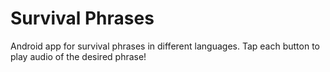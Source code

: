 Survival Phrases
================

Android app for survival phrases in different languages. Tap each button to play audio of the desired phrase!
